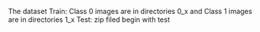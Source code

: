 The dataset
Train: Class 0 images are in directories 0_x and Class 1 images are in directories 1_x
Test: zip filed begin with test
